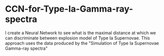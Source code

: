 # CCN-for-Type-Ia-Gamma-ray-spectra
I create a Neural Network to see what is the maximal distance at which we can discriminate between explosion model of Type Ia Supernovae. This approach uses the data produced by the "Simulation of Type Ia Supernovae Gamma-ray spectra" 
